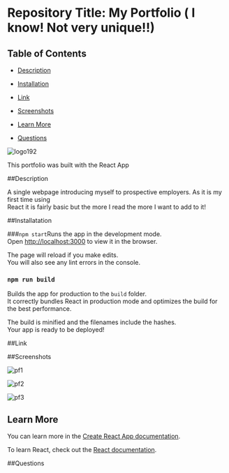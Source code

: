 # Repository Title:  My Portfolio ( I know! Not very unique!!)   
    

  ## Table of Contents

  * [Description](#description)

  * [Installation](#installation)

  * [Link](#link)

  * [Screenshots](#screenshots)

  * [Learn More](#learn-more)

  * [Questions](#questions)


![logo192](https://user-images.githubusercontent.com/75186217/116024149-9475ad80-a61b-11eb-9893-1d9ff2939735.png)

This portfolio was built with the React App

##Description

A single webpage introducing myself to prospective employers. As it is my first time using  
React it is fairly basic but the more I read the more I want to add to it!

##Installatation

###`npm start`Runs the app in the development mode.\
Open [http://localhost:3000](http://localhost:3000) to view it in the browser.

The page will reload if you make edits.\
You will also see any lint errors in the console.

### `npm run build`

Builds the app for production to the `build` folder.\
It correctly bundles React in production mode and optimizes the build for the best performance.

The build is minified and the filenames include the hashes.\
Your app is ready to be deployed!

##Link

##Screenshots

![pf1](https://user-images.githubusercontent.com/75186217/116024291-e3bbde00-a61b-11eb-9c9d-17a2653cb93d.jpg)

![pf2](https://user-images.githubusercontent.com/75186217/116024287-e1f21a80-a61b-11eb-8666-4a96a3cd1fab.jpg)

![pf3](https://user-images.githubusercontent.com/75186217/116024282-def72a00-a61b-11eb-95ac-531a068536d6.jpg)

## Learn More

You can learn more in the [Create React App documentation](https://facebook.github.io/create-react-app/docs/getting-started).

To learn React, check out the [React documentation](https://reactjs.org/).


##Questions


